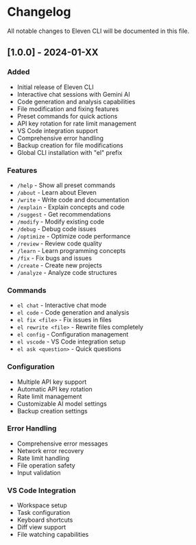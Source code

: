 # Changelog

All notable changes to Eleven CLI will be documented in this file.

## [1.0.0] - 2024-01-XX

### Added
- Initial release of Eleven CLI
- Interactive chat sessions with Gemini AI
- Code generation and analysis capabilities
- File modification and fixing features
- Preset commands for quick actions
- API key rotation for rate limit management
- VS Code integration support
- Comprehensive error handling
- Backup creation for file modifications
- Global CLI installation with "el" prefix

### Features
- `/help` - Show all preset commands
- `/about` - Learn about Eleven
- `/write` - Write code and documentation
- `/explain` - Explain concepts and code
- `/suggest` - Get recommendations
- `/modify` - Modify existing code
- `/debug` - Debug code issues
- `/optimize` - Optimize code performance
- `/review` - Review code quality
- `/learn` - Learn programming concepts
- `/fix` - Fix bugs and issues
- `/create` - Create new projects
- `/analyze` - Analyze code structures

### Commands
- `el chat` - Interactive chat mode
- `el code` - Code generation and analysis
- `el fix <file>` - Fix issues in files
- `el rewrite <file>` - Rewrite files completely
- `el config` - Configuration management
- `el vscode` - VS Code integration setup
- `el ask <question>` - Quick questions

### Configuration
- Multiple API key support
- Automatic API key rotation
- Rate limit management
- Customizable AI model settings
- Backup creation settings

### Error Handling
- Comprehensive error messages
- Network error recovery
- Rate limit handling
- File operation safety
- Input validation

### VS Code Integration
- Workspace setup
- Task configuration
- Keyboard shortcuts
- Diff view support
- File watching capabilities